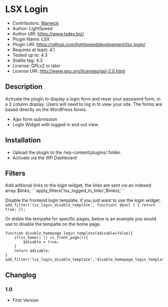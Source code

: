# LSX Login
* Contributors: <a href="https://github.com/krugazul">Warwick</a>
* Author: LightSpeed
* Author URI: https://www.lsdev.biz/
* Plugin Name: LSX
* Plugin URI: https://github.com/lightspeeddevelopment/lsx-login/
* Requires at least: 4.1
* Tested up to: 4.3
* Stable tag: 4.3
* License: GPLv2 or later
* License URI: http://www.gnu.org/licenses/gpl-2.0.html

## Description

Activate the plugin to display a login form and reser your password form, in a 2 column display. Users will need to log in to view your site. The forms are based directly on the WordPress forms.
 
* Ajax form submission
* Login Widget with logged in and out view.

## Installation

* Upload the plugin to the /wp-content/plugins/  folder.
* Activate via the WP Dashboard

## Filters

Add aditional links to the login widget, the links are sent via an indexed array $links;
```apply_filters('lsx_logged_in_links',$links);```

Disable the frontend login template, if you just want to use the login widget.
```add_filter('lsx_login_disable_template', function( $bool ) { return true; });```

Or disble the tempalte for specific pages,  below is an example you would use to disable the tempalte on the home page.
```
function disable_homepage_login_template($disable=false){
	if(is_home() || is_front_page()){
		$disable = true;
	}
	return $disable;
}
add_filter('lsx_login_disable_template','disable_homepage_login_template');
```

## Changlog

### 1.0
* First Version